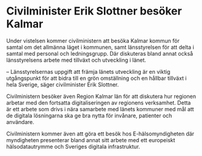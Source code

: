 # Civilminister Erik Slottner besöker Kalmar

Under vistelsen kommer civilministern att besöka Kalmar kommun för samtal om det allmänna läget i kommunen, samt länsstyrelsen för att delta i samtal med personal och ledningsgrupp. Där diskuteras bland annat också länsstyrelsens arbete med tillväxt och utveckling i länet.

– Länsstyrelsernas uppgift att främja länets utveckling är en viktig utgångspunkt för att bidra till en grön omställning och en hållbar tillväxt i hela Sverige, säger civilminister Erik Slottner.

Civilministern besöker även Region Kalmar län för att diskutera hur regionen arbetar med den fortsatta digitaliseringen av regionens verksamhet. Detta är ett arbete som drivs i nära samarbete med länets kommuner med mål att de digitala lösningarna ska ge bra nytta för invånare, patienter och användare.

Civilministern kommer även att göra ett besök hos E\-hälsomyndigheten där myndigheten presenterar bland annat sitt arbete med ett europeiskt hälsodatautrymme och Sveriges digitala infrastruktur.
